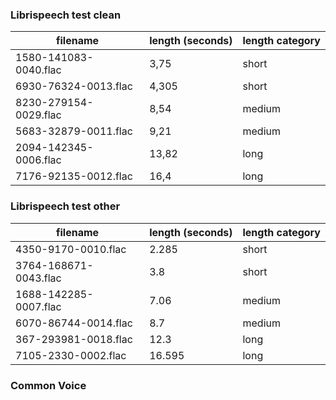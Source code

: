 ### Librispeech test clean
| filename | length (seconds) | length category |
|----------|----------|----------|
| 1580-141083-0040.flac   | 3,75   | short   |
| 6930-76324-0013.flac   | 4,305   | short   |
| 8230-279154-0029.flac   | 8,54  | medium   |
| 5683-32879-0011.flac   | 9,21   | medium   |
| 2094-142345-0006.flac   | 13,82   | long   |
| 7176-92135-0012.flac   | 16,4   | long   |

### Librispeech test other
| filename | length (seconds) | length category |
|----------|----------|----------|
| 4350-9170-0010.flac | 2.285 | short |
| 3764-168671-0043.flac | 3.8 | short |
| 1688-142285-0007.flac | 7.06 | medium  |
| 6070-86744-0014.flac | 8.7 | medium |
| 367-293981-0018.flac | 12.3 | long |
| 7105-2330-0002.flac | 16.595 | long |

### Common Voice

